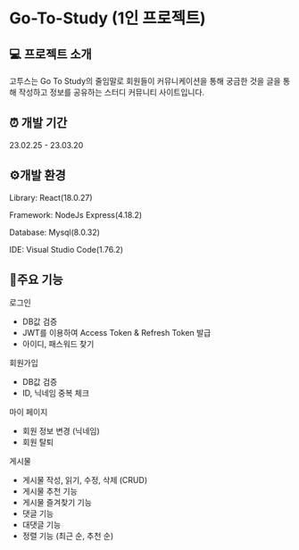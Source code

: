 # Go-To-Study (1인 프로젝트)

## 💻 프로젝트 소개

고투스는 Go To Study의 줄임말로 회원들이 커뮤니케이션을 통해 궁금한 것을 글을 통해 작성하고 정보를 공유하는 스터디 커뮤니티 사이트입니다.

## ⏰ 개발 기간

23.02.25 - 23.03.20

## ⚙️개발 환경

Library: React(18.0.27)

Framework: NodeJs Express(4.18.2)

Database: Mysql(8.0.32)

IDE: Visual Studio Code(1.76.2)

## 📌주요 기능

로그인

- DB값 검증
- JWT를 이용하여 Access Token & Refresh Token 발급
- 아이디, 패스워드 찾기

회원가입

- DB값 검증
- ID, 닉네임 중복 체크

마이 페이지

- 회원 정보 변경 (닉네임)
- 회원 탈퇴

게시물

- 게시물 작성, 읽기, 수정, 삭제 (CRUD)
- 게시물 추천 기능
- 게시물 즐겨찾기 기능
- 댓글 기능
- 대댓글 기능
- 정렬 기능 (최근 순, 추천 순)
